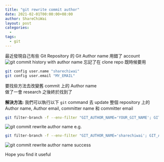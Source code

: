 ```yaml
---
title: "git rewrite commit author"
date: 2021-02-01T00:00:00+08:00
author: ShareChiWai
layout: post
categories:
  -
tags:
  - git
---
```


最近發現自己有些 Git Repository 的 Git Author name 用錯了 account  
![git commit history with author name](/media/2021/git-batch-amend-commit-author-name.png "git commit history with author name")
忘記了在 clone repo 既時候要用

```bash
git config user.name "sharechiwai"
git config user.email "MY_EMAIL"
```

要找些方法去改變舊 commit 上的 Author name  
做了一會 research 之後終於找到了

**解決方法:**
我們可以執行以下 `git` command 去 update 整個 repository 上的 Author name, Author email, committer name 和 committer email

```bash
git filter-branch -f --env-filter "GIT_AUTHOR_NAME='YOUR_GIT_NAME'; GIT_AUTHOR_EMAIL='YOUR_GIT_EMAIL'; GIT_COMMITTER_NAME='YOUR_GIT_NAME'; GIT_COMMITTER_EMAIL='YOUR_GIT_EMAIL';" HEAD

```

![git commit rewrite author name](/media/2021/git-batch-amend-commit-author-name-process.png "git commit rewrite author name")
e.g.

```bash
git filter-branch -f --env-filter "GIT_AUTHOR_NAME='sharechiwai'; GIT_AUTHOR_EMAIL='YOUR_GIT_EMAIL'; GIT_COMMITTER_NAME='sharechiwai'; GIT_COMMITTER_EMAIL='YOUR_GIT_EMAIL';" HEAD

```

![git commit rewrite author name success](/media/2021/git-batch-amend-commit-author-name-success.png "git commit rewrite author name")

Hope you find it useful

